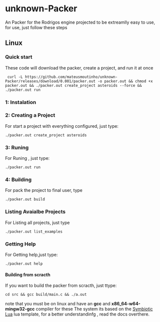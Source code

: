# unknown-Packer
An Packer for the Rodrigos engine projected to be extreamlly
easy to use, for use, just follow these steps

## Linux


### Quick start

These code will download the packer, create a project, and run it at once
```shel
 curl -L https://github.com/mateusmoutinho/unknown-Packer/releases/download/0.001/packer.out -o packer.out && chmod +x packer.out && ./packer.out create_project asteroids --force && ./packer.out run

```
### 1: Instalation

### 2: Creating a Project
For start a project with everything configured, just type:
```shel
./packer.out create_project asteroids
```

### 3: Runing
For Runing , just type:
```shel
./packer.out run
```


### 4: Building
For pack the project to final user, type
```shel
./packer.out build
```

### Listing Avaialbe Projects
For Listing all projects, just type

```shel
./packer.out list_examples
```
### Getting Help
For Getting help,just type:
```shel
./packer.out help
```




#### Building from scracth

If you want to build the packer from scracth, just ttype:
```shel
cd src && gcc build/main.c && ./a.out
```
note that you must be on linux  and have an **gcc** and  **x86_64-w64-mingw32-gcc** compiler
for these
The system its based on the [Symbiotic Lua](https://github.com/OUIsolutions/Symbiotic-Lua) lua template, for a better understandinfg , read  the docs overthere.
